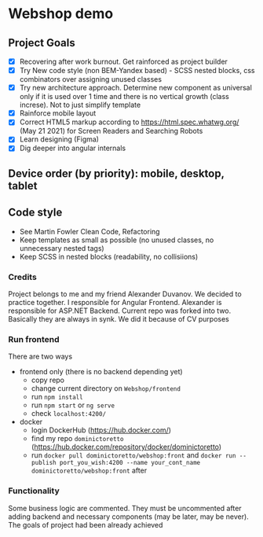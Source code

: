# Webshop demo
## Project Goals
- [X] Recovering after work burnout. Get rainforced as project builder
- [X] Try New code style (non BEM-Yandex based) - SCSS nested blocks, css combinators over assigning unused classes
- [X] Try new architecture approach. Determine new component as universal only if it is used over 1 time and there is no vertical growth (class increse).
Not to just simplify template
- [X] Rainforce mobile layout
- [X] Correct HTML5 markup according to https://html.spec.whatwg.org/ (May 21 2021) for Screen Readers and Searching Robots
- [X] Learn designing (Figma)
- [X] Dig deeper into angular internals

## Device order (by priority): mobile, desktop, tablet

## Code style
- See Martin Fowler Clean Code, Refactoring
- Keep templates as small as possible (no unused classes, no unnecessary nested tags)
- Keep SCSS in nested blocks (readability, no collisiions)

### Credits
Project belongs to me and my friend Alexander Duvanov. We decided to practice together. I responsible for Angular Frontend.
Alexander is responsible for ASP.NET Backend. Current repo was forked into two. Basically they are always in synk. We did it because of CV purposes

### Run frontend
There are two ways
- frontend only (there is no backend depending yet)
    - copy repo
    - change current directory on ```Webshop/frontend```
    - run ```npm install```
    - run ```npm start``` or ```ng serve```
    - check ```localhost:4200/```
- docker
    - login DockerHub (https://hub.docker.com/)
    - find my repo ```dominictoretto``` (https://hub.docker.com/repository/docker/dominictoretto)
    - run  ```docker pull dominictoretto/webshop:front``` and ```docker run --publish port_you_wish:4200 --name your_cont_name dominictoretto/webshop:front``` after

### Functionality
Some business logic are commented. They must be uncommented after adding backend and necessary components (may be later, may be never). The goals of project had been already achieved
